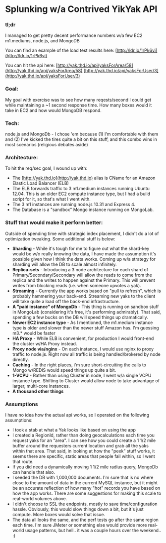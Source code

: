 Splunking w/a Contrived YikYak API
===================

### tl;dr
I managed to get pretty decent performance numbers w/a few EC2 m1.mediums, node.js, and MongoDB

You can find an example of the load test results here: [http://ldr.io/1rPk6vi](http://ldr.io/1rPk6vi)

You can hit the api here:
[http://yak.thd.io/api/yaksForArea/58](http://yak.thd.io/api/yaksForArea/58)
[http://yak.thd.io/api/yaksForUser/3](http://yak.thd.io/api/yaksForUser/3)


### Goal:
My goal with exercise was to see how many reqests/second I could get while maintaining a ~1 second response time.  How many boxes would it take in EC2 and how would MongoDB respond.

### Tech:
node.js and MongoDb - I chose 'em because (1) I'm comfortable with them and (2) I've kicked the tires quite a bit on this stuff, and this combo wins in most scenarios (religious debates aside)

### Architecture: 
To hit the req/sec goal, I wound up with:

* The [http://yak.thd.io](http://yak.thd.io) alias is CName for an Amazon Elastic Load Balancer (ELB)
* The ELB forwards traffic to 3 m1.medium instances running Ubuntu 12.04. This is an older EC2 compute instance type, but I had a build script for it, so that's what I went with.
* The 3 m1 instances are running node.js 10.31 and Express 4.
* The Database is a "sandbox" Mongo instance running on MongoLab.

### Stuff that would make it perform better:
Outside of spending time with strategic index placement, I didn't do a lot of optimization tweaking. Some additional stuff is below:

* **Sharding** - While it's tough for me to figure out what the shard-key would be w/o really knowing the data, I have made the assumption it's possible given how I think the data works. Coming up w/a strategy for sharding will allow the DB to scale almost infinitely.
* **Replica-sets** - Introducing a 3 node architecture for each shard of Primary/Secondary/Secondary will allow the reads to come from the replica and the writes to happen against the Primary.  This will prevent writes from blocking reads (i.e. when someone upvotes a yak).
* **Streaming** - Currently the app works based on "pull to refresh", which is probably hammering your back-end. Streaming new yaks to the client will take quite a load off the back-end infrastructure.
* **A "paid instance" of MongoDb** - This thing is running on sandbox stuff in MongoLab (considering it's free, it's performing admirably). That said, spending a few bucks on the DB will speed things up dramatically.
* **Newer EC2 instance type** - As I mentioned, the m1.medium instance type is older and slower than the newer stuff Amazon has. I'm guessing m3.* would be faster
* **HA Proxy** - While ELB is convenient, for production I would front-end the cluster w/HA Proxy instead.
* **Proxy node via/nginx** - On each instance, I would use nginx to proxy traffic to node.js. Right now all traffic is being handled/brokered by node directly.
* **Caching** - In the right places, i'm sure short-circuiting the calls to Mongo w/REDIS would speed things up quite a bit.
* **1-VCPU** - Rather than using Cluster in node, I went w/a single VCPU instance type. Shifting to Cluster would allow node to take advantage of larger, multi-core instances.
* **A thousand other things**

### Assumptions
I have no idea how the actual api works, so I operated on the following assumptions:

* I took a stab at what a Yak looks like based on using the app
* I created a RegionId, rather than doing geocalculations each time you request yaks for an "area". I can see how you could create a 1 1/2 mile buffer around the requesters current location and grab all the yaks within that area.  That said, in looking at how the "peek" stuff works, it seems there are specific, static areas that people fall within, so I went that route.
* If you did need a dynamically moving 1 1/2 mile radius query, MongoDb can handle that also.
* I seeded the DB with 1,000,000 documents.  I'm sure that is no where close to the amount of data in the current MySQL instance, but it might be an accurate reflection of how many "hot" records you have based on how the app works. There are some suggestions for making this scale to real-world volumes above.
* I didn't choose to SSL the endpoints, mostly to save time/configuration hassle. Obviously, this would slow things down a bit, but it's just compute. More boxes would solve that issue.
* The data all looks the same, and the perf tests go after the same region each time. I'm sure JMeter or something else would provide more real-world usage patterns, but hell.. it was a couple hours over the weekend.. :)


